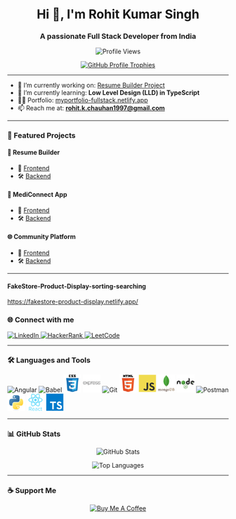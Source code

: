 <h1 align="center">Hi 👋, I'm Rohit Kumar Singh</h1>
<h3 align="center">A passionate Full Stack Developer from India</h3>

<p align="center">
  <img src="https://komarev.com/ghpvc/?username=rohitkumarsingh19&label=Profile%20views&color=0e75b6&style=flat" alt="Profile Views" />
</p>

<p align="center">
  <a href="https://github.com/ryo-ma/github-profile-trophy">
    <img src="https://github-profile-trophy.vercel.app/?username=rohitkumarsingh19&theme=dracula&no-frame=true" alt="GitHub Profile Trophies" />
  </a>
</p>

---

- 🔭 I’m currently working on: [Resume Builder Project](https://github.com/rohitKumarSingh19/24_ResumeBuilder)  
- 🌱 I’m currently learning: **Low Level Design (LLD) in TypeScript**  
- 👨‍💻 Portfolio: [myportfolio-fullstack.netlify.app](https://rohit-kumar-singh-full-stack.netlify.app/)  
- 📫 Reach me at: **rohit.k.chauhan1997@gmail.com**

---

### 📂 Featured Projects

#### 📝 Resume Builder  
- 🔗 [Frontend](https://resume-builder-app-2.netlify.app/)  
- 🛠️ [Backend](https://two4-resumebuilder-backend-1.onrender.com/)

#### 🏥 MediConnect App  
- 🔗 [Frontend](https://admirable-kheer-300fa0.netlify.app/)  
- 🛠️ [Backend](https://mediconnect-backend-4.onrender.com/)

#### 🌐 Community Platform  
- 🔗 [Frontend](https://community-platform-client.netlify.app/)  
- 🛠️ [Backend](https://community-platform-client.onrender.com)

---
#### FakeStore-Product-Display-sorting-searching

https://fakestore-product-display.netlify.app/
### 🌐 Connect with me

<p align="left">
  <a href="https://www.linkedin.com/in/rohit-kumar-singh-98658a198/" target="_blank">
    <img src="https://raw.githubusercontent.com/rahuldkjain/github-profile-readme-generator/master/src/images/icons/Social/linked-in-alt.svg" alt="LinkedIn" width="30" height="30"/>
  </a>
  <a href="https://www.hackerrank.com/rohit_k_chauhan1" target="_blank">
    <img src="https://raw.githubusercontent.com/rahuldkjain/github-profile-readme-generator/master/src/images/icons/Social/hackerrank.svg" alt="HackerRank" width="30" height="30"/>
  </a>
  <a href="https://leetcode.com/user2159ee/" target="_blank">
    <img src="https://raw.githubusercontent.com/rahuldkjain/github-profile-readme-generator/master/src/images/icons/Social/leet-code.svg" alt="LeetCode" width="30" height="30"/>
  </a>
</p>

---

### 🛠️ Languages and Tools

<p align="left">
  <img src="https://angular.io/assets/images/logos/angular/angular.svg" alt="Angular" width="40" height="40"/>
  <img src="https://www.vectorlogo.zone/logos/babeljs/babeljs-icon.svg" alt="Babel" width="40" height="40"/>
  <img src="https://raw.githubusercontent.com/devicons/devicon/master/icons/css3/css3-original-wordmark.svg" alt="CSS3" width="40" height="40"/>
  <img src="https://raw.githubusercontent.com/devicons/devicon/master/icons/express/express-original-wordmark.svg" alt="Express" width="40" height="40"/>
  <img src="https://www.vectorlogo.zone/logos/git-scm/git-scm-icon.svg" alt="Git" width="40" height="40"/>
  <img src="https://raw.githubusercontent.com/devicons/devicon/master/icons/html5/html5-original-wordmark.svg" alt="HTML5" width="40" height="40"/>
  <img src="https://raw.githubusercontent.com/devicons/devicon/master/icons/javascript/javascript-original.svg" alt="JavaScript" width="40" height="40"/>
  <img src="https://raw.githubusercontent.com/devicons/devicon/master/icons/mongodb/mongodb-original-wordmark.svg" alt="MongoDB" width="40" height="40"/>
  <img src="https://raw.githubusercontent.com/devicons/devicon/master/icons/nodejs/nodejs-original-wordmark.svg" alt="Node.js" width="40" height="40"/>
  <img src="https://www.vectorlogo.zone/logos/getpostman/getpostman-icon.svg" alt="Postman" width="40" height="40"/>
  <img src="https://raw.githubusercontent.com/devicons/devicon/master/icons/python/python-original.svg" alt="Python" width="40" height="40"/>
  <img src="https://raw.githubusercontent.com/devicons/devicon/master/icons/react/react-original-wordmark.svg" alt="React" width="40" height="40"/>
  <img src="https://raw.githubusercontent.com/devicons/devicon/master/icons/typescript/typescript-original.svg" alt="TypeScript" width="40" height="40"/>
</p>

---

### 📊 GitHub Stats

<p align="center">
  <img src="https://github-readme-stats.vercel.app/api?username=rohitkumarsingh19&show_icons=true&locale=en&theme=react" alt="GitHub Stats" />
</p>

<p align="center">
  <img src="https://github-readme-stats.vercel.app/api/top-langs/?username=rohitkumarsingh19&layout=compact&theme=react" alt="Top Languages" />
</p>

---

### ☕ Support Me

<p align="center">
  <a href="https://www.buymeacoffee.com/">
    <img src="https://cdn.buymeacoffee.com/buttons/v2/default-yellow.png" height="50" width="210" alt="Buy Me A Coffee" />
  </a>
</p>
